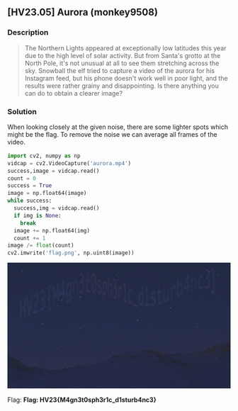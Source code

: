## [HV23.05] Aurora (monkey9508)
### Description
>The Northern Lights appeared at exceptionally low latitudes this year due to the high level of solar activity. But from Santa's grotto at the North Pole, it's not unusual at all to see them stretching across the sky. Snowball the elf tried to capture a video of the aurora for his Instagram feed, but his phone doesn't work well in poor light, and the results were rather grainy and disappointing. Is there anything you can do to obtain a clearer image?
### Solution
When looking closely at the given noise, there are some lighter spots which might be the flag. To remove the noise we can average all frames of the video.
```python
import cv2, numpy as np
vidcap = cv2.VideoCapture('aurora.mp4')
success,image = vidcap.read()
count = 0
success = True
image = np.float64(image)
while success:
  success,img = vidcap.read()
  if img is None:
    break
  image += np.float64(img)
  count += 1
image /= float(count)
cv2.imwrite('flag.png', np.uint8(image))
```
![flag](flag.png)

Flag: **Flag: HV23{M4gn3t0sph3r1c_d1sturb4nc3}**